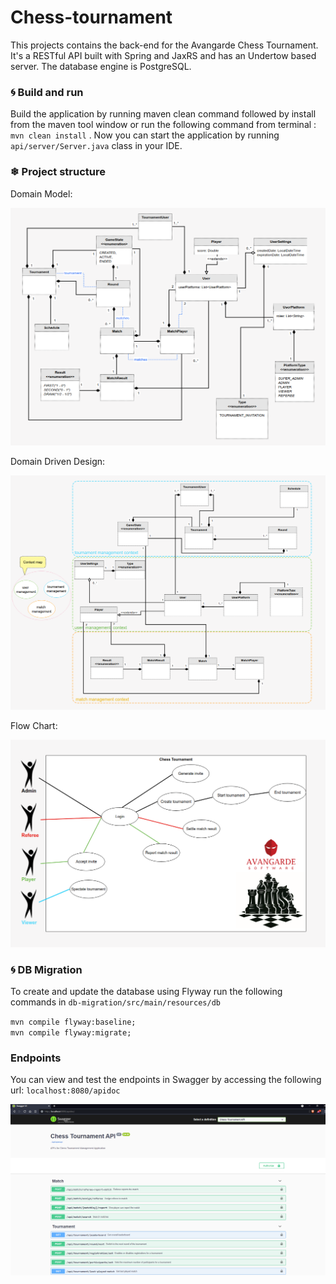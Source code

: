 # Chess-tournament

This projects contains the back-end for the Avangarde Chess Tournament.
It's a RESTful API built with Spring and JaxRS and has an Undertow based server.
The database engine is PostgreSQL.

### 🌀 Build and run
Build the application by running maven clean command followed by install from the maven tool window or run the following command from terminal : `mvn clean install` .
Now you can start the application by running `api/server/Server.java` class in your IDE.

### ❄ Project structure
Domain Model:

![Domain Model Diagram](essentialprogramming-api/src/main/resources/img/chess-domain-model.png)

Domain Driven Design:

![Domain Drive Design](essentialprogramming-api/src/main/resources/img/chess-domain-driven-design.png)

Flow Chart:

![Flow Chart](essentialprogramming-api/src/main/resources/img/chess-flow-chart.png)

### 🌀 DB Migration
To create and update the database using Flyway run the following commands in `db-migration/src/main/resources/db`

`mvn compile flyway:baseline; `
<br/>
`mvn compile flyway:migrate; `

### Endpoints

You can view and test the endpoints in Swagger by accessing the following url:
`localhost:8080/apidoc`

![Endpoints](essentialprogramming-api/src/main/resources/img/chess-swagger.png)
